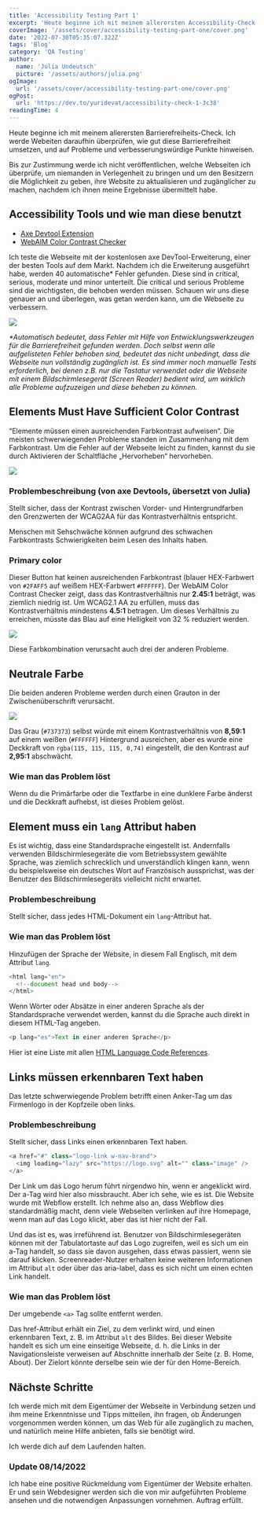 ```yaml
---
title: 'Accessibility Testing Part 1'
excerpt: 'Heute beginne ich mit meinem allerersten Accessibility-Check. Ich werde Webseiten daraufhin überprüfen, wie gut sie Barrierefreiheit umsetzen, und auf Probleme und verbesserungswürdige Punkte hinweisen ...'
coverImage: '/assets/cover/accessibility-testing-part-one/cover.png'
date: '2022-07-30T05:35:07.322Z'
tags: 'Blog'
category: 'QA Testing'
author:
  name: 'Julia Undeutsch'
  picture: '/assets/authors/julia.png'
ogImage:
  url: '/assets/cover/accessibility-testing-part-one/cover.png'
ogPost:
  url: 'https://dev.to/yuridevat/accessibility-check-1-3c38'
readingTime: 4
---
```


Heute beginne ich mit meinem allerersten Barrierefreiheits-Check. Ich werde Webeiten daraufhin überprüfen, wie gut diese Barrierefreiheit umsetzen, und auf Probleme und verbesserungswürdige Punkte hinweisen.

Bis zur Zustimmung werde ich nicht veröffentlichen, welche Webseiten ich überprüfe, um niemanden in Verlegenheit zu bringen und um den Besitzern die Möglichkeit zu geben, ihre Website zu aktualisieren und zugänglicher zu machen, nachdem ich ihnen meine Ergebnisse übermittelt habe.

## Accessibility Tools und wie man diese benutzt

- [Axe Devtool Extension](https://www.deque.com/axe/browser-extensions/)
- [WebAIM Color Contrast Checker](https://webaim.org/resources/contrastchecker/)

Ich teste die Webseite mit der kostenlosen axe DevTool-Erweiterung, einer der besten Tools auf dem Markt.
Nachdem ich die Erweiterung ausgeführt habe, werden 40 automatische\* Fehler gefunden.
Diese sind in critical, serious, moderate und minor unterteilt. Die critical und serious Probleme sind die wichtigsten, die behoben werden müssen. Schauen wir uns diese genauer an und überlegen, was getan werden kann, um die Webseite zu verbessern.

![](/assets/cover/accessibility-testing-part-one/image-1.png)

_\*Automatisch bedeutet, dass Fehler mit Hilfe von Entwicklungswerkzeugen für die Barrierefreiheit gefunden werden. Doch selbst wenn alle aufgelisteten Fehler behoben sind, bedeutet das nicht unbedingt, dass die Webseite nun vollständig zugänglich ist. Es sind immer noch manuelle Tests erforderlich, bei denen z.B. nur die Tastatur verwendet oder die Webseite mit einem Bildschirmlesegerät (Screen Reader) bedient wird, um wirklich alle Probleme aufzuzeigen und diese beheben zu können._

## Elements Must Have Sufficient Color Contrast

“Elemente müssen einen ausreichenden Farbkontrast aufweisen“. Die meisten schwerwiegenden Probleme standen im Zusammenhang mit dem Farbkontrast. Um die Fehler auf der Webseite leicht zu finden, kannst du sie durch Aktivieren der Schaltfläche „Hervorheben“ hervorheben.

![](/assets/cover/accessibility-testing-part-one/image-2.png)

### Problembeschreibung (von axe Devtools, übersetzt von Julia)

Stellt sicher, dass der Kontrast zwischen Vorder- und Hintergrundfarben den Grenzwerten der WCAG2AA für das Kontrastverhältnis entspricht.

Menschen mit Sehschwäche können aufgrund des schwachen Farbkontrasts Schwierigkeiten beim Lesen des Inhalts haben.

### Primary color

Dieser Button hat keinen ausreichenden Farbkontrast (blauer HEX-Farbwert von `#2FAFF5` auf weißem HEX-Farbwert `#FFFFFF`). Der WebAIM Color Contrast Checker zeigt, dass das Kontrastverhältnis nur **2.45:1** beträgt, was ziemlich niedrig ist. Um WCAG2.1 AA zu erfüllen, muss das Kontrastverhältnis mindestens **4.5:1** betragen. Um dieses Verhältnis zu erreichen, müsste das Blau auf eine Helligkeit von 32 % reduziert werden.

![](/assets/cover/accessibility-testing-part-one/image-3.png)

Diese Farbkombination verursacht auch drei der anderen Probleme.

## Neutrale Farbe

Die beiden anderen Probleme werden durch einen Grauton in der Zwischenüberschrift verursacht.

![](/assets/cover/accessibility-testing-part-one/image-4.png)

Das Grau (`#737373`) selbst würde mit einem Kontrastverhältnis von **8,59:1** auf einem weißen (`#FFFFFF`) Hintergrund ausreichen, aber es wurde eine Deckkraft von `rgba(115, 115, 115, 0,74)` eingestellt, die den Kontrast auf **2,95:1** abschwächt.

### Wie man das Problem löst

Wenn du die Primärfarbe oder die Textfarbe in eine dunklere Farbe änderst und die Deckkraft aufhebst, ist dieses Problem gelöst.

## Element muss ein `lang` Attribut haben

Es ist wichtig, dass eine Standardsprache eingestellt ist. Andernfalls verwenden Bildschirmlesegeräte die vom Betriebssystem gewählte Sprache, was ziemlich schrecklich und unverständlich klingen kann, wenn du beispielsweise ein deutsches Wort auf Französisch aussprichst, was der Benutzer des Bildschirmlesegeräts vielleicht nicht erwartet.

### Problembeschreibung

Stellt sicher, dass jedes HTML-Dokument ein `lang`-Attribut hat.

### Wie man das Problem löst

Hinzufügen der Sprache der Website, in diesem Fall Englisch, mit dem Attribut `lang`.

```javascript
<html lang="en">
  <!--document head und body-->
</html>
```

Wenn Wörter oder Absätze in einer anderen Sprache als der Standardsprache verwendet werden, kannst du die Sprache auch direkt in diesem HTML-Tag angeben.

```javascript
<p lang="es">Text in einer anderen Sprache</p>
```

Hier ist eine Liste mit allen [HTML Language Code References](https://www.w3schools.com/tags/ref_language_codes.asp).

## Links müssen erkennbaren Text haben

Das letzte schwerwiegende Problem betrifft einen Anker-Tag um das Firmenlogo in der Kopfzeile oben links.

### Problembeschreibung

Stellt sicher, dass Links einen erkennbaren Text haben.

```javascript
<a href="#" class="logo-link w-nav-brand">
  <img loading="lazy" src="https://logo.svg" alt="" class="image" />
</a>
```

Der Link um das Logo herum führt nirgendwo hin, wenn er angeklickt wird. Der a-Tag wird hier also missbraucht. Aber ich sehe, wie es ist. Die Website wurde mit Webflow erstellt. Ich nehme also an, dass Webflow dies standardmäßig macht, denn viele Webseiten verlinken auf ihre Homepage, wenn man auf das Logo klickt, aber das ist hier nicht der Fall.

Und das ist es, was irreführend ist. Benutzer von Bildschirmlesegeräten können mit der Tabulatortaste auf das Logo zugreifen, weil es sich um ein a-Tag handelt, so dass sie davon ausgehen, dass etwas passiert, wenn sie darauf klicken. Screenreader-Nutzer erhalten keine weiteren Informationen im Attribut `alt` oder über das aria-label, dass es sich nicht um einen echten Link handelt.

### Wie man das Problem löst

Der umgebende `<a>` Tag sollte entfernt werden.

Das href-Attribut erhält ein Ziel, zu dem verlinkt wird, und einen erkennbaren Text, z. B. im Attribut `alt` des Bildes. Bei dieser Website handelt es sich um eine einseitige Webseite, d. h. die Links in der Navigationsleiste verweisen auf Abschnitte innerhalb der Seite (z. B. Home, About). Der Zielort könnte derselbe sein wie der für den Home-Bereich.

## Nächste Schritte

Ich werde mich mit dem Eigentümer der Webseite in Verbindung setzen und ihm meine Erkenntnisse und Tipps mitteilen, ihn fragen, ob Änderungen vorgenommen werden können, um das Web für alle zugänglich zu machen, und natürlich meine Hilfe anbieten, falls sie benötigt wird.

Ich werde dich auf dem Laufenden halten.

### Update 08/14/2022

Ich habe eine positive Rückmeldung vom Eigentümer der Website erhalten. Er und sein Webdesigner werden sich die von mir aufgeführten Probleme ansehen und die notwendigen Anpassungen vornehmen. Auftrag erfüllt.

